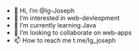 - 👋 Hi, I’m @Ig-Joseph
- 👀 I’m interested in web-devleopment
- 🌱 I’m currently learning Java
- 💞️ I’m looking to collaborate on web-apps
- 📫 How to reach me t.me/Ig_joseph

